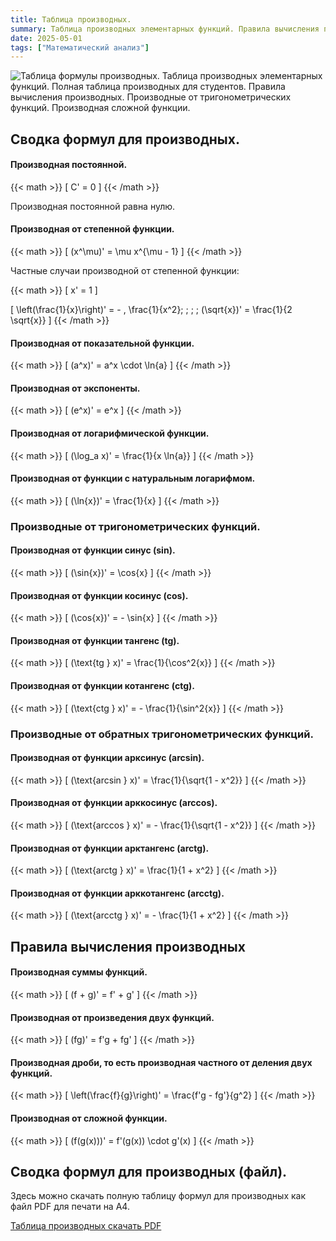 ```yaml
---
title: Таблица производных.
summary: Таблица производных элементарных функций. Правила вычисления производных.
date: 2025-05-01
tags: ["Математический анализ"]
---
```


![Таблица формулы производных. Таблица производных элементарных функций. Полная таблица производных для студентов. Правила вычисления производных. Производные от тригонометрических функций. Производная сложной функции.](/uploads/img25may/tablica-proizvodnyh.webp "Таблица формулы производных.")

## Сводка формул для производных.

#### Производная постоянной.

{{< math >}}
\[ C' = 0 \]
{{< /math >}}

Производная постоянной равна нулю.

#### Производная от степенной функции.

{{< math >}}
\[ (x^\mu)' = \mu x^{\mu - 1} \]
{{< /math >}}

Частные случаи производной от степенной функции:

{{< math >}}
\[ x' = 1 \]

\[ \left(\frac{1}{x}\right)' = - \, \frac{1}{x^2}; \; \; \; (\sqrt{x})' = \frac{1}{2 \sqrt{x}} \]
{{< /math >}}

#### Производная от показательной функции.

{{< math >}}
\[ (a^x)' = a^x \cdot \ln{a} \]
{{< /math >}}

#### Производная от экспоненты.

{{< math >}}
\[ (e^x)' = e^x \]
{{< /math >}}

#### Производная от логарифмической функции.

{{< math >}}
\[ (\log_a x)' = \frac{1}{x \ln{a}} \]
{{< /math >}}

#### Производная от функции с натуральным логарифмом.

{{< math >}}
\[ (\ln{x})' = \frac{1}{x} \]
{{< /math >}}

### Производные от тригонометрических функций.

#### Производная от функции синус (sin).

{{< math >}}
\[ (\sin{x})' = \cos{x} \]
{{< /math >}}

#### Производная от функции косинус (cos).

{{< math >}}
\[ (\cos{x})' = - \sin{x} \]
{{< /math >}}

#### Производная от функции тангенс (tg).

{{< math >}}
\[ (\text{tg } x)' = \frac{1}{\cos^2{x}} \]
{{< /math >}}

#### Производная от функции котангенс (ctg).

{{< math >}}
\[ (\text{ctg } x)' = - \frac{1}{\sin^2{x}} \]
{{< /math >}}

### Производные от обратных тригонометрических функций.

#### Производная от функции арксинус (arcsin).

{{< math >}}
\[ (\text{arcsin } x)' = \frac{1}{\sqrt{1 - x^2}} \]
{{< /math >}}

#### Производная от функции арккосинус (arccos).

{{< math >}}
\[ (\text{arccos } x)' = - \frac{1}{\sqrt{1 - x^2}} \]
{{< /math >}}

#### Производная от функции арктангенс (arctg).

{{< math >}}
\[ (\text{arctg } x)' = \frac{1}{1 + x^2} \]
{{< /math >}}

#### Производная от функции арккотангенс (arcctg).

{{< math >}}
\[ (\text{arcctg } x)' = - \frac{1}{1 + x^2} \]
{{< /math >}}

## Правила вычисления производных

#### Производная суммы функций.

{{< math >}}
\[ (f + g)' = f' + g' \]
{{< /math >}}

#### Производная от произведения двух функций.

{{< math >}}
\[ (fg)' = f'g + fg' \]
{{< /math >}}

#### Производная дроби, то есть производная частного от деления двух функций.

{{< math >}}
\[ \left(\frac{f}{g}\right)' = \frac{f'g - fg'}{g^2} \]
{{< /math >}}

#### Производная от сложной функции.

{{< math >}}
\[ (f(g(x)))' = f'(g(x)) \cdot g'(x) \]
{{< /math >}}

## Сводка формул для производных (файл).

Здесь можно скачать полную таблицу формул для производных как файл PDF для печати на A4.

[Таблица производных скачать PDF](/post/2025/march/derivatives-table/derivatives-table.pdf)
